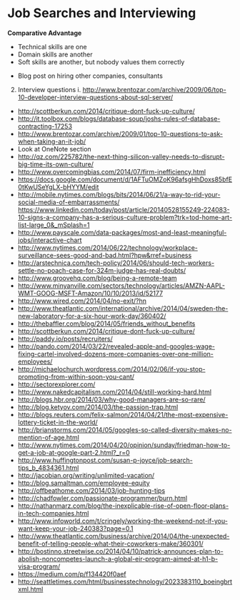 # Job Searches and Interviewing


**Comparative Advantage**

* Technical skills are one
* Domain skills are another
* Soft skills are another, but nobody values them correctly

- Blog post on hiring other companies, consultants
2. Interview questions
   i. http://www.brentozar.com/archive/2009/06/top-10-developer-interview-questions-about-sql-server/ 

* http://scottberkun.com/2014/critique-dont-fuck-up-culture/
* http://it.toolbox.com/blogs/database-soup/joshs-rules-of-database-contracting-17253
* http://www.brentozar.com/archive/2009/01/top-10-questions-to-ask-when-taking-an-it-job/
* Look at OneNote section
* http://qz.com/225782/the-next-thing-silicon-valley-needs-to-disrupt-big-time-its-own-culture/
* http://www.overcomingbias.com/2014/07/firm-inefficiency.html
* https://docs.google.com/document/d/1AFTuOMZoK96afsgHhDoxs85bfE0tKwUSeYgLX-bHYYM/edit
* http://mobile.nytimes.com/blogs/bits/2014/06/21/a-way-to-rid-your-social-media-of-embarrassments/
https://www.linkedin.com/today/post/article/20140528155249-224083-10-signs-a-company-has-a-serious-culture-problem?trk=tod-home-art-list-large_0&_mSplash=1
* http://www.payscale.com/data-packages/most-and-least-meaningful-jobs/interactive-chart
* http://www.nytimes.com/2014/06/22/technology/workplace-surveillance-sees-good-and-bad.html?hpw&rref=business
* http://arstechnica.com/tech-policy/2014/06/should-tech-workers-settle-no-poach-case-for-324m-judge-has-real-doubts/
* http://www.groovehq.com/blog/being-a-remote-team
* http://www.minyanville.com/sectors/technology/articles/AMZN-AAPL-WMT-GOOG-MSFT-Amazon/10/10/2013/id/52177
* http://www.wired.com/2014/04/no-exit/?hn
* http://www.theatlantic.com/international/archive/2014/04/sweden-the-new-laboratory-for-a-six-hour-work-day/360402/
* http://thebaffler.com/blog/2014/05/friends_without_benefits
* http://scottberkun.com/2014/critique-dont-fuck-up-culture/
* http://paddy.io/posts/recruiters/
* http://pando.com/2014/03/22/revealed-apple-and-googles-wage-fixing-cartel-involved-dozens-more-companies-over-one-million-employees/
* http://michaelochurch.wordpress.com/2014/02/06/if-you-stop-promoting-from-within-soon-you-cant/
* http://sectorexplorer.com/
* http://www.nakedcapitalism.com/2014/04/still-working-hard.html
* http://blogs.hbr.org/2014/03/why-good-managers-are-so-rare/
* http://blog.ketyov.com/2014/03/the-passion-trap.html
* http://blogs.reuters.com/felix-salmon/2014/04/21/the-most-expensive-lottery-ticket-in-the-world/
* http://brianstorms.com/2014/05/googles-so-called-diversity-makes-no-mention-of-age.html
* http://www.nytimes.com/2014/04/20/opinion/sunday/friedman-how-to-get-a-job-at-google-part-2.html?_r=0
* http://www.huffingtonpost.com/susan-p-joyce/job-search-tips_b_4834361.html
* http://jacobian.org/writing/unlimited-vacation/
* http://blog.samaltman.com/employee-equity
* http://offbeathome.com/2014/03/job-hunting-tips
* http://chadfowler.com/passionate-programmer/burn.html
* http://nathanmarz.com/blog/the-inexplicable-rise-of-open-floor-plans-in-tech-companies.html
* http://www.infoworld.com/t/cringely/working-the-weekend-not-if-you-want-keep-your-job-240383?page=0,1
* http://www.theatlantic.com/business/archive/2014/04/the-unexpected-benefit-of-telling-people-what-their-coworkers-make/360301/
* http://bostinno.streetwise.co/2014/04/10/patrick-announces-plan-to-abolish-noncompetes-launch-a-global-eir-program-aimed-at-h1-b-visa-program/
* https://medium.com/p/f134420f0aef
* http://seattletimes.com/html/businesstechnology/2023383110_boeingbrtxml.html